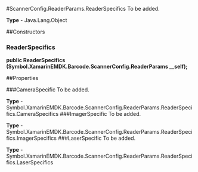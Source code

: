 #ScannerConfig.ReaderParams.ReaderSpecifics
To be added.

**Type** - Java.Lang.Object

##Constructors
### ReaderSpecifics 
**public ReaderSpecifics (Symbol.XamarinEMDK.Barcode.ScannerConfig.ReaderParams __self);**

##Properties

###CameraSpecific
To be added.

**Type** - Symbol.XamarinEMDK.Barcode.ScannerConfig.ReaderParams.ReaderSpecifics.CameraSpecifics
###ImagerSpecific
To be added.

**Type** - Symbol.XamarinEMDK.Barcode.ScannerConfig.ReaderParams.ReaderSpecifics.ImagerSpecifics
###LaserSpecific
To be added.

**Type** - Symbol.XamarinEMDK.Barcode.ScannerConfig.ReaderParams.ReaderSpecifics.LaserSpecifics


